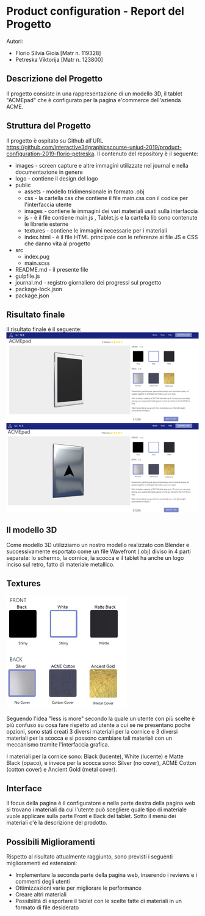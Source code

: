 # Product configuration - Report del Progetto
Autori:
- Florio Silvia Gioia [Matr n. 119328]
- Petreska Viktorija [Matr n. 123800]

## Descrizione del Progetto
Il progetto consiste in una rappresentazione di un modello 3D, il tablet "ACMEpad" che è configurato per la pagina e'commerce dell'azienda ACME.


## Struttura del Progetto
Il progetto è ospitato su Github all'URL https://github.com/interactive3dgraphicscourse-uniud-2019/product-configuration-2019-florio-petreska. Il contenuto del repository è il seguente:
 
* images - screen capture e altre immagini utilizzate nel journal e nella documentazione in genere
* logo	- contiene il design del logo
* public 
    * assets - modello tridimensionale in formato .obj
    * css - la cartella css che contiene il file main.css con il codice per l'interfaccia utente
    * images - contiene le immagini dei vari materiali usati sulla interfaccia
    * js -  è il file contiene main.js , Tablet.js e la cartella lib sono contenute le librerie esterne
    * textures -  contiene le immagini necessarie per i materiali
    * index.html - è il file HTML principale con le referenze ai file JS e CSS che danno vita al progetto 
* src
    * index.pug
    * main.scss
* README.md	- il presente file
* gulpfile.js	
* journal.md - registro giornaliero dei progressi sul progetto
* package-lock.json	
* package.json

## Risultato finale

Il risultato finale è il seguente:
![](images/final-front2.png)
![](images/final-back2.png)



## Il modello 3D
Come modello 3D utilizziamo un nostro modello realizzato con Blender e successivamente esportato come un file Wavefront (.obj) diviso in 4 parti separate: lo schermo, la cornice, la scocca e il tablet ha anche un logo inciso sul retro, fatto di materiale metallico.

## Textures
![](images/materiali-final.png)


Seguendo l'idea "less is more" secondo la quale un utente con più scelte è più confuso su cosa fare rispetto ad utente a cui se ne presentano poche opzioni, sono stati creati 3 diversi materiali per la cornice e 3 diversi materiali per la scocca e si possono cambiare tali materiali con un meccanismo tramite l'interfaccia grafica.

I materiali per la cornice sono: Black (lucente), White (lucente) e Matte Black (opaco), e invece per la scocca sono: Silver (no cover), ACME Cotton (cotton cover) e Ancient Gold (metal cover).

## Interface
Il focus della pagina è il configuratore e nella parte destra della pagina web si trovano i materiali da cui l'utente può scegliere quale tipo di materiale vuole applicare sulla parte Front e Back del tablet. Sotto il menù dei materiali c'è la descrizione del prodotto.

## Possibili Miglioramenti
Rispetto al risultato attualmente raggiunto, sono previsti i seguenti miglioramenti ed estensioni:
* Implementare la seconda parte della pagina web, inserendo i reviews e i commenti degli utenti
* Ottimizzazioni varie per migliorare le performance
* Creare altri materiali
* Possibilità di esportare il tablet con le scelte fatte di materiali in un formato di file desiderato



